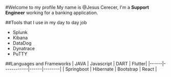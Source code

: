 #Welcome to my profile
My name is @Jesus Cerecer, I'm a **Support Engineer** working for a banking application.

##Tools that I use in my day to day job
* Splunk
* Kibana
* DataDog 
* Dynatrace
* PuTTY

##Languages and Frameworks
| JAVA | Javascript | DART | Flutter|
|------|------------|------|--------|
| Springboot | Hibernate | Bootstrap | React |



<!---
fenrirstrife/fenrirstrife is a ✨ special ✨ repository because its `README.md` (this file) appears on your GitHub profile.
You can click the Preview link to take a look at your changes.
--->
